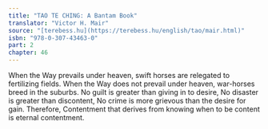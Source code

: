 ```yaml
---
title: "TAO TE CHING: A Bantam Book"
translator: "Victor H. Mair"
source: "[terebess.hu](https://terebess.hu/english/tao/mair.html)"
isbn: "978-0-307-43463-0"
part: 2
chapter: 46
---
```

When the Way prevails under heaven,
swift horses are relegated to fertilizing fields.
When the Way does not prevail under heaven,
war-horses breed in the suburbs.
No guilt is greater than giving in to desire,
No disaster is greater than discontent,
No crime is more grievous than the desire for gain.
Therefore,
Contentment that derives from knowing when to be content is eternal contentment.